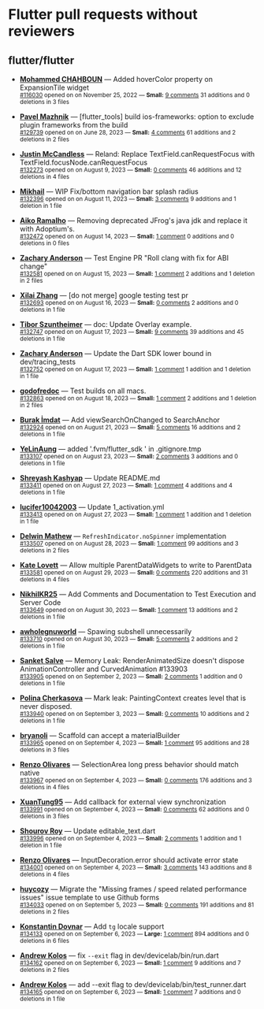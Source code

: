 # Flutter pull requests without reviewers

## flutter/flutter

* **[Mohammed  CHAHBOUN](https://github.com/M97Chahboun)** &mdash; Added hoverColor property on ExpansionTile widget<br />
    <sub>[#116030](https://github.com/flutter/flutter/pull/116030) opened on on November 25, 2022 &mdash; **Small:** [9 comments](https://github.com/flutter/flutter/pull/116030) 31 additions and 0 deletions in 3 files</sub><br />

* **[Pavel Mazhnik](https://github.com/p-mazhnik)** &mdash; [flutter_tools] build ios-frameworks: option to exclude plugin frameworks from the build<br />
    <sub>[#129739](https://github.com/flutter/flutter/pull/129739) opened on on June 28, 2023 &mdash; **Small:** [4 comments](https://github.com/flutter/flutter/pull/129739) 61 additions and 2 deletions in 2 files</sub><br />

* **[Justin McCandless](https://github.com/justinmc)** &mdash; Reland: Replace TextField.canRequestFocus with TextField.focusNode.canRequestFocus<br />
    <sub>[#132273](https://github.com/flutter/flutter/pull/132273) opened on on August 9, 2023 &mdash; **Small:** [0 comments](https://github.com/flutter/flutter/pull/132273) 46 additions and 12 deletions in 4 files</sub><br />

* **[Mikhail](https://github.com/mishapark)** &mdash; WIP Fix/bottom navigation bar splash radius<br />
    <sub>[#132396](https://github.com/flutter/flutter/pull/132396) opened on on August 11, 2023 &mdash; **Small:** [3 comments](https://github.com/flutter/flutter/pull/132396) 9 additions and 1 deletion in 1 file</sub><br />

* **[Aiko Ramalho](https://github.com/AikoRamalho)** &mdash; Removing deprecated JFrog's java jdk and replace it with Adoptium's.<br />
    <sub>[#132472](https://github.com/flutter/flutter/pull/132472) opened on on August 14, 2023 &mdash; **Small:** [1 comment](https://github.com/flutter/flutter/pull/132472) 0 additions and 0 deletions in 0 files</sub><br />

* **[Zachary Anderson](https://github.com/zanderso)** &mdash; Test Engine PR "Roll clang with fix for ABI change"<br />
    <sub>[#132581](https://github.com/flutter/flutter/pull/132581) opened on on August 15, 2023 &mdash; **Small:** [1 comment](https://github.com/flutter/flutter/pull/132581) 2 additions and 1 deletion in 2 files</sub><br />

* **[Xilai Zhang](https://github.com/XilaiZhang)** &mdash; [do not merge] google testing test pr<br />
    <sub>[#132693](https://github.com/flutter/flutter/pull/132693) opened on on August 16, 2023 &mdash; **Small:** [0 comments](https://github.com/flutter/flutter/pull/132693) 2 additions and 0 deletions in 1 file</sub><br />

* **[Tibor Szuntheimer](https://github.com/Producer86)** &mdash; doc: Update Overlay example.<br />
    <sub>[#132747](https://github.com/flutter/flutter/pull/132747) opened on on August 17, 2023 &mdash; **Small:** [9 comments](https://github.com/flutter/flutter/pull/132747) 39 additions and 45 deletions in 1 file</sub><br />

* **[Zachary Anderson](https://github.com/zanderso)** &mdash; Update the Dart SDK lower bound in dev/tracing_tests<br />
    <sub>[#132752](https://github.com/flutter/flutter/pull/132752) opened on on August 17, 2023 &mdash; **Small:** [1 comment](https://github.com/flutter/flutter/pull/132752) 1 addition and 1 deletion in 1 file</sub><br />

* **[godofredoc](https://github.com/godofredoc)** &mdash; Test builds on all macs.<br />
    <sub>[#132863](https://github.com/flutter/flutter/pull/132863) opened on on August 18, 2023 &mdash; **Small:** [1 comment](https://github.com/flutter/flutter/pull/132863) 2 additions and 1 deletion in 2 files</sub><br />

* **[Burak İmdat](https://github.com/burakJs)** &mdash; Add viewSearchOnChanged to SearchAnchor<br />
    <sub>[#132924](https://github.com/flutter/flutter/pull/132924) opened on on August 21, 2023 &mdash; **Small:** [5 comments](https://github.com/flutter/flutter/pull/132924) 16 additions and 2 deletions in 1 file</sub><br />

* **[YeLinAung](https://github.com/b14cknc0d3)** &mdash; added '.fvm/flutter_sdk ' in .gitignore.tmp<br />
    <sub>[#133107](https://github.com/flutter/flutter/pull/133107) opened on on August 23, 2023 &mdash; **Small:** [2 comments](https://github.com/flutter/flutter/pull/133107) 3 additions and 0 deletions in 1 file</sub><br />

* **[Shreyash Kashyap](https://github.com/SYK-08)** &mdash; Update README.md<br />
    <sub>[#133411](https://github.com/flutter/flutter/pull/133411) opened on on August 27, 2023 &mdash; **Small:** [1 comment](https://github.com/flutter/flutter/pull/133411) 4 additions and 4 deletions in 1 file</sub><br />

* **[lucifer10042003](https://github.com/lucifer10042003)** &mdash; Update 1_activation.yml<br />
    <sub>[#133413](https://github.com/flutter/flutter/pull/133413) opened on on August 27, 2023 &mdash; **Small:** [1 comment](https://github.com/flutter/flutter/pull/133413) 1 addition and 1 deletion in 1 file</sub><br />

* **[Delwin Mathew](https://github.com/opxdelwin)** &mdash; `RefreshIndicator.noSpinner` implementation<br />
    <sub>[#133507](https://github.com/flutter/flutter/pull/133507) opened on on August 28, 2023 &mdash; **Small:** [1 comment](https://github.com/flutter/flutter/pull/133507) 99 additions and 3 deletions in 2 files</sub><br />

* **[Kate Lovett](https://github.com/Piinks)** &mdash; Allow multiple ParentDataWidgets to write to ParentData<br />
    <sub>[#133581](https://github.com/flutter/flutter/pull/133581) opened on on August 29, 2023 &mdash; **Small:** [0 comments](https://github.com/flutter/flutter/pull/133581) 220 additions and 31 deletions in 4 files</sub><br />

* **[NikhilKR25](https://github.com/NikhilKR25)** &mdash; Add Comments and Documentation to Test Execution and Server Code<br />
    <sub>[#133649](https://github.com/flutter/flutter/pull/133649) opened on on August 30, 2023 &mdash; **Small:** [1 comment](https://github.com/flutter/flutter/pull/133649) 13 additions and 2 deletions in 1 file</sub><br />

* **[awholegnuworld](https://github.com/awholegnuworld)** &mdash; Spawing subshell unnecessarily <br />
    <sub>[#133710](https://github.com/flutter/flutter/pull/133710) opened on on August 30, 2023 &mdash; **Small:** [5 comments](https://github.com/flutter/flutter/pull/133710) 2 additions and 2 deletions in 1 file</sub><br />

* **[Sanket Salve](https://github.com/SanketRSalve)** &mdash; Memory Leak: RenderAnimatedSize doesn't dispose AnimationController and CurvedAnimation #133903<br />
    <sub>[#133905](https://github.com/flutter/flutter/pull/133905) opened on on September 2, 2023 &mdash; **Small:** [2 comments](https://github.com/flutter/flutter/pull/133905) 1 addition and 0 deletions in 1 file</sub><br />

* **[Polina Cherkasova](https://github.com/polina-c)** &mdash; Mark leak: PaintingContext creates level that is never disposed.<br />
    <sub>[#133940](https://github.com/flutter/flutter/pull/133940) opened on on September 3, 2023 &mdash; **Small:** [0 comments](https://github.com/flutter/flutter/pull/133940) 10 additions and 2 deletions in 1 file</sub><br />

* **[bryanoli](https://github.com/bryanoli)** &mdash; Scaffold can accept a materialBuilder <br />
    <sub>[#133965](https://github.com/flutter/flutter/pull/133965) opened on on September 4, 2023 &mdash; **Small:** [1 comment](https://github.com/flutter/flutter/pull/133965) 95 additions and 28 deletions in 3 files</sub><br />

* **[Renzo Olivares](https://github.com/Renzo-Olivares)** &mdash; SelectionArea long press behavior should match native<br />
    <sub>[#133967](https://github.com/flutter/flutter/pull/133967) opened on on September 4, 2023 &mdash; **Small:** [0 comments](https://github.com/flutter/flutter/pull/133967) 176 additions and 3 deletions in 4 files</sub><br />

* **[XuanTung95](https://github.com/XuanTung95)** &mdash; Add callback for external view synchronization<br />
    <sub>[#133991](https://github.com/flutter/flutter/pull/133991) opened on on September 4, 2023 &mdash; **Small:** [0 comments](https://github.com/flutter/flutter/pull/133991) 62 additions and 0 deletions in 3 files</sub><br />

* **[Shourov Roy](https://github.com/ShourovRoy)** &mdash; Update editable_text.dart<br />
    <sub>[#133996](https://github.com/flutter/flutter/pull/133996) opened on on September 4, 2023 &mdash; **Small:** [2 comments](https://github.com/flutter/flutter/pull/133996) 1 addition and 1 deletion in 1 file</sub><br />

* **[Renzo Olivares](https://github.com/Renzo-Olivares)** &mdash; InputDecoration.error should activate error state<br />
    <sub>[#134001](https://github.com/flutter/flutter/pull/134001) opened on on September 4, 2023 &mdash; **Small:** [3 comments](https://github.com/flutter/flutter/pull/134001) 143 additions and 8 deletions in 4 files</sub><br />

* **[huycozy](https://github.com/huycozy)** &mdash; Migrate the "Missing frames / speed related performance issues" issue template to use Github forms<br />
    <sub>[#134033](https://github.com/flutter/flutter/pull/134033) opened on on September 5, 2023 &mdash; **Small:** [0 comments](https://github.com/flutter/flutter/pull/134033) 191 additions and 81 deletions in 2 files</sub><br />

* **[Konstantin Dovnar](https://github.com/Vorkytaka)** &mdash; Add `tg` locale support<br />
    <sub>[#134133](https://github.com/flutter/flutter/pull/134133) opened on on September 6, 2023 &mdash; **Large:** [1 comment](https://github.com/flutter/flutter/pull/134133) 894 additions and 0 deletions in 6 files</sub><br />

* **[Andrew Kolos](https://github.com/andrewkolos)** &mdash; fix `--exit` flag in dev/devicelab/bin/run.dart<br />
    <sub>[#134162](https://github.com/flutter/flutter/pull/134162) opened on on September 6, 2023 &mdash; **Small:** [1 comment](https://github.com/flutter/flutter/pull/134162) 9 additions and 7 deletions in 2 files</sub><br />

* **[Andrew Kolos](https://github.com/andrewkolos)** &mdash; add --exit flag to dev/devicelab/bin/test_runner.dart<br />
    <sub>[#134165](https://github.com/flutter/flutter/pull/134165) opened on on September 6, 2023 &mdash; **Small:** [1 comment](https://github.com/flutter/flutter/pull/134165) 7 additions and 0 deletions in 1 file</sub><br />

